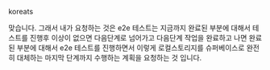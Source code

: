 koreats

맞습니다. 그래서 내가 요청하는 것은 e2e 테스트는 지금까지 완료된 부분에 대해서 테스트를 진행후 이상이 없으면 다음단계로 넘어가고 다음단계 작업을 완료하고 나면 완료된 부분에 대해서 e2e 테스트를 진행하면서 이렇게 로컬스토리지를 슈퍼베이스로 완전히 대체하는 마지막 단계까지 수행하는 계획을 요청하는 것 입니다. 
